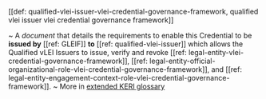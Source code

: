 [[def: qualified-vlei-issuer-vlei-credential-governance-framework, qualified vlei issuer vlei credential governance framework]]

~ A _document_ that details the requirements to enable this Credential to be **issued by** [[ref: GLEIF]] **to** [[ref: qualified-vlei-issuer]] which allows the Qualified vLEI Issuers to issue, verify and revoke [[ref: legal-entity-vlei-credential-governance-framework]], [[ref: legal-entity-official-organizational-role-vlei-credential-governance-framework]], and [[ref: legal-entity-engagement-context-role-vlei-credential-governance-framework]].
~ More in <a href="https://weboftrust.github.io/WOT-terms/docs/glossary/qualified-vlei-issuer-vlei-credential-governance-framework">extended KERI glossary</a>
